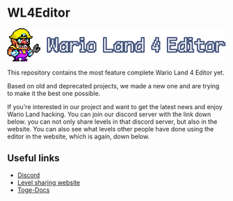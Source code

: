 # WL4Editor

![](./images/WL4Editor.png)

This repository contains the most feature complete Wario Land 4 Editor yet.

Based on old and deprecated projects, we made a new one and are trying to make it the best one possible.

If you're interested in our project and want to get the latest news and enjoy Wario Land hacking. You can join our discord server with the link down below. you can not only share levels in that discord server, but also in the website. You can also see what levels other people have done using the editor in the website, which is again, down below.

## Useful links

* [Discord](https://discord.gg/EQ6JhvP)
* [Level sharing website](https://wario-land.github.io/HackVault/index.html)
* [Toge-Docs](https://github.com/wario-land/Toge-Docs)

